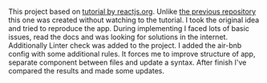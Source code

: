 This project based on [tutorial by reactjs.org](https://reactjs.org/tutorial/tutorial.html).
Unlike [the previous repository](https://github.com/sergeialimov/react-game-tic-tac-toe) this one was created without watching to the tutorial.
I took the original idea and tried to reproduce the app. During implementing I faced lots of basic issues, read the docs and was looking for solutions in the internet.
Additionally Linter check was added to the project. I added the air-bnb config with some additional rules. It forces me to improve structure of app, separate component between files and update a syntax.
After finish I've compared the results and made some updates.
